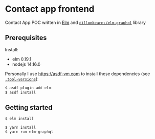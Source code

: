 # Contact app frontend

Contact App POC written in [Elm](https://elm-lang.org/) and [`dillonkearns/elm-graphql`](https://github.com/dillonkearns/elm-graphql) library

## Prerequisites

Install:

- elm 0.19.1
- nodejs 14.16.0

Personally I use <https://asdf-vm.com> to install these dependencies (see [`.tool-versions`](.tool-versions)):

```sh
$ asdf plugin add elm
$ asdf install
```

## Getting started

```sh
$ elm install
```

```
$ yarn install
$ yarn run elm-graphql
```
